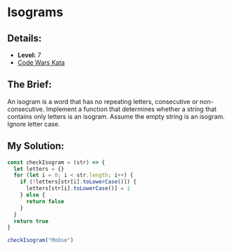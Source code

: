 # Isograms

## Details:
* <b>Level:</b> 7
* [Code Wars Kata](https://www.codewars.com/kata/54ba84be607a92aa900000f1/javascript)

## The Brief:
An isogram is a word that has no repeating letters, consecutive or non-consecutive. Implement a function that determines whether a string that contains only letters is an isogram. Assume the empty string is an isogram. Ignore letter case.

## My Solution:
```javascript
const checkIsogram = (str) => {
  let letters = {}
  for (let i = 0; i < str.length; i++) {
    if (!letters[str[i].toLowerCase()]) {
      letters[str[i].toLowerCase()] = 1
    } else {
      return false
    }
  }
  return true
}

checkIsogram("MoOse")
```

